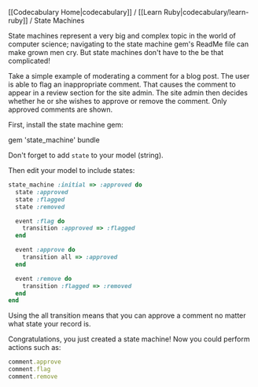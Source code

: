 [[Codecabulary Home|codecabulary]] / [[Learn Ruby|codecabulary/learn-ruby]] / State Machines

<!-- ---title: State Machines -->

State machines represent a very big and complex topic in the world of computer science; navigating to the state machine gem's ReadMe file can make grown men cry. But state machines don't have to the be that complicated!

Take a simple example of moderating a comment for a blog post. The user is able to flag an inappropriate comment. That causes the comment to appear in a review section for the site admin. The site admin then decides whether he or she wishes to approve or remove the comment. Only approved comments are shown.

First, install the state machine gem:

  gem 'state_machine'
  bundle

Don't forget to add <code>state</code> to your model (string).

Then edit your model to include states:
```ruby
state_machine :initial => :approved do
  state :approved
  state :flagged
  state :removed

  event :flag do
    transition :approved => :flagged
  end

  event :approve do
    transition all => :approved
  end

  event :remove do
    transition :flagged => :removed
  end
end
```
  Using the all transition means that you can approve a comment no matter what state your record is.

  Congratulations, you just created a state machine! Now you could perform actions such as:
```ruby
comment.approve
comment.flag
comment.remove
```
